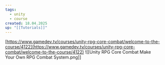 ```yaml
---
tags:
  - unity
  - course
created: 18.04.2025
up: "[[Tutorials]]"
---
```

[https://www.gamedev.tv/courses/unity-rpg-core-combat/welcome-to-the-course/4122](https://www.gamedev.tv/courses/unity-rpg-core-combat/welcome-to-the-course/4122)
![[Unity RPG Core Combat Make Your Own RPG Combat System.png]]